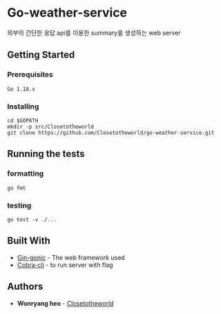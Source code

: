 # Go-weather-service

외부의 간단한 응답 api를 이용한 summary를 생성하는 web server

## Getting Started
### Prerequisites

```
Go 1.18.x
```

### Installing

```
cd $GOPATH
mkdir -p src/Closetotheworld
git clone https://github.com/Closetotheworld/go-weather-service.git
```


## Running the tests

### formatting

```
go fmt
```

### testing
```
go test -v ./...
```

## Built With

* [Gin-gonic](https://github.com/gin-gonic/gin/) - The web framework used
* [Cobra-cli](https://github.com/spf13/cobra) - to run server with flag

## Authors

* **Wonryang heo** - [Closetotheworld](https://github.com/Closetotheworld)